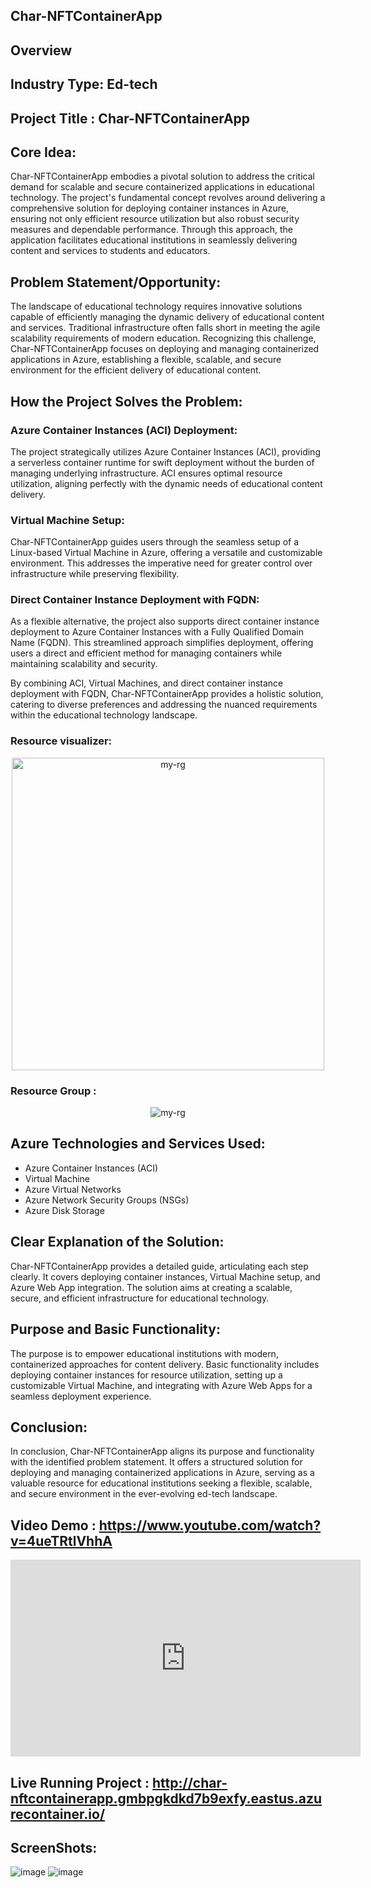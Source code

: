 ## Char-NFTContainerApp

## Overview

## Industry Type: Ed-tech
## Project Title : Char-NFTContainerApp

## Core Idea:

Char-NFTContainerApp embodies a pivotal solution to address the critical demand for scalable and secure containerized applications in educational technology. The project's fundamental concept revolves around delivering a comprehensive solution for deploying container instances in Azure, ensuring not only efficient resource utilization but also robust security measures and dependable performance. Through this approach, the application facilitates educational institutions in seamlessly delivering content and services to students and educators.

## Problem Statement/Opportunity:

The landscape of educational technology requires innovative solutions capable of efficiently managing the dynamic delivery of educational content and services. Traditional infrastructure often falls short in meeting the agile scalability requirements of modern education. Recognizing this challenge, Char-NFTContainerApp focuses on deploying and managing containerized applications in Azure, establishing a flexible, scalable, and secure environment for the efficient delivery of educational content.

## How the Project Solves the Problem:

### Azure Container Instances (ACI) Deployment:
The project strategically utilizes Azure Container Instances (ACI), providing a serverless container runtime for swift deployment without the burden of managing underlying infrastructure. ACI ensures optimal resource utilization, aligning perfectly with the dynamic needs of educational content delivery.

### Virtual Machine Setup:
Char-NFTContainerApp guides users through the seamless setup of a Linux-based Virtual Machine in Azure, offering a versatile and customizable environment. This addresses the imperative need for greater control over infrastructure while preserving flexibility.

### Direct Container Instance Deployment with FQDN:
As a flexible alternative, the project also supports direct container instance deployment to Azure Container Instances with a Fully Qualified Domain Name (FQDN). This streamlined approach simplifies deployment, offering users a direct and efficient method for managing containers while maintaining scalability and security.

By combining ACI, Virtual Machines, and direct container instance deployment with FQDN, Char-NFTContainerApp provides a holistic solution, catering to diverse preferences and addressing the nuanced requirements within the educational technology landscape.

### Resource visualizer:

<p align="center">
  <img src="https://github.com/shubham932000/character/assets/70796536/386c573f-c29c-45c1-a494-956fad404c46" alt="my-rg" width="500" height="500" /><br>
</p>

### Resource Group :
<p align= "center">
<img src="https://github.com/shubham932000/character/assets/70796536/07077581-259b-4ac9-8362-617d6c263875" alt="my-rg"/>
</p>







## Azure Technologies and Services Used:

- Azure Container Instances (ACI)
- Virtual Machine
- Azure Virtual Networks
- Azure Network Security Groups (NSGs)
- Azure Disk Storage


## Clear Explanation of the Solution:

Char-NFTContainerApp provides a detailed guide, articulating each step clearly. It covers deploying container instances, Virtual Machine setup, and Azure Web App integration. The solution aims at creating a scalable, secure, and efficient infrastructure for educational technology.

## Purpose and Basic Functionality:

The purpose is to empower educational institutions with modern, containerized approaches for content delivery. Basic functionality includes deploying container instances for resource utilization, setting up a customizable Virtual Machine, and integrating with Azure Web Apps for a seamless deployment experience.

## Conclusion:

In conclusion, Char-NFTContainerApp aligns its purpose and functionality with the identified problem statement. It offers a structured solution for deploying and managing containerized applications in Azure, serving as a valuable resource for educational institutions seeking a flexible, scalable, and secure environment in the ever-evolving ed-tech landscape.

## Video Demo : https://www.youtube.com/watch?v=4ueTRtlVhhA

<iframe width="560" height="315" src="https://www.youtube.com/embed/4ueTRtlVhhA" frameborder="0" allowfullscreen></iframe>

## Live Running Project : http://char-nftcontainerapp.gmbpgkdkd7b9exfy.eastus.azurecontainer.io/
## ScreenShots: 
![image](https://github.com/shubham932000/character/assets/70796536/c6351d46-f7d7-440e-976b-40cb7d01ebcc)
![image](https://github.com/shubham932000/character/assets/70796536/b79a93c9-8d50-4149-b9ee-d02aeecd9489)


